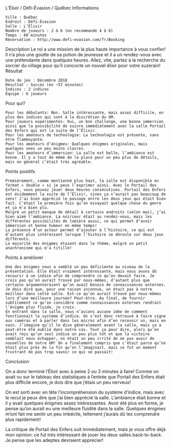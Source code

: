 
L’Élixir / Défi-Évasion / Québec
Informations

    Ville : Québec
    Endroit : Défi-Évasion
    Salle : L’Élixir
    Nombre de joueurs : 2 à 6 (on recommande 4 à 6)
    Temps : 60 minutes
    Réservation : http://www.defi-evasion.com/fr/Booking

Description
Le roi a une mission de la plus haute importance à vous confier! Il n’a plus une goutte de sa potion de jeunesse et il a un rendez-vous avec une prétendante dans quelques heures. Allez, vite, partez à la recherche du sorcier du village pour qu’il concocte un nouvel élixir pour votre suzerain!
Résultat

    Date de jeu : Décembre 2018
    Résultat : Succès (en ~57 minutes)
    Indices : 2 indices
    Équipe : 6 joueurs

Pour qui?

    Pour les débutants: Non. Salle intéressante, mais assez difficile, en plus des indices qui sont à la discrétion du GM.
    Pour joueurs expérimentés: Oui, un bon challenge, une bonne immersion ainsi que la possibilité de suivre immédiatement avec la salle Portail des Enfers qui est la suite de l’Élixir.
    Pour les amateurs de technologie: La technologie est présente, sans être flamboyante.
    Pour les amateurs d’énigmes: Quelques énigmes originales, mais quelques unes un peu moins claires.
    Pour les amateurs d’immersion: La salle est belle, l’ambiance est bonne. Il y a tout de même de la place pour un peu plus de détails, mais en général c’était très agréable.

 Points positifs

    Premièrement, comme mentionné plus haut, la salle est disponible en format « double » si je peux l’exprimer ainsi. Avec le Portail des Enfers, vous pouvez jouer deux heures consécutives. Portail des Enfers est évidemment la suite de l’Élixir, sinon ça n’aurait pas beaucoup de sens! J’ai bien apprécié le passage entre les deux jeux qui était bien fait. C’était la première fois qu’on essayait quelque chose du genre et ça m’a bien plu.
    Malgré un petit manque de détail à certains endroits (selon moi), j’ai bien aimé l’ambiance. La noirceur était au rendez-vous, mais les différentes possibilités de lumière aussi, ce qui permet d’avoir immersion et bonne humeur en même temps!
    La présence d’un acteur permet d’ajouter à l’histoire, ce qui est d’autant plus intéressant lorsque l’histoire se déroule sur deux jeux différents.
    La majorité des énigmes étaient dans le thème, malgré un petit anachronisme qui m’a titillé!

Points à améliorer

    Une des énigmes nous a semblé un peu déficiente au niveau de la présentation. Elle était vraiment intéressante, mais nous avons dû recourir à un indice afin de comprendre ce qu’on devait faire. Je crois pas qu’on aurait trouvé par nous-mêmes, d’autant plus que certains argumenteraient qu’on avait besoin de connaissances externes. Je dois dire que, pour une raison inconnue, on était pas à notre meilleur dans cette salle. Est-ce qu’on aurait trouvé par nous-mêmes lors d’une meilleure journée? Peut-être. Au final, de fournir subtilement ce qu’on considère comme connaissances externes rendrait l’énigme plus fluide, je crois.
    En entrant dans la salle, nous n’avions aucune idée de comment fonctionnait le système d’indice. On s’est donc retrouvé à faire signe aux caméras et à parler dans les micros afin d’en recevoir un, mais en vain. J’imagine qu’il le dise généralement avant la salle, mais ça a peut-être été oublié dans notre cas. Tout ça pour dire, alors qu’on avait reçu qu’un seul indice un peu plus tôt et que la victoire semblait nous échapper, on était un peu irrité de ne pas avoir de nouvelles de notre GM! On a finalement compris que c’était parce qu’on était plus près de la fin qu’on l’imaginait, mais ce fut un moment frustrant de pas trop savoir ce qui se passait!

Conclusion

On a donc terminé l‘Élixir avec à peine 2 ou 3 minutes à faire! Comme on avait vu sur le tableau des statistiques à l’entrée que Portail des Enfers était plus difficile encore, je dois dire que j’étais un peu nerveux!

On est sorti avec en tête l’incompréhension du système d’indice, mais avec le recul je peux dire que j’ai bien apprécié la salle. L’ambiance était bonne et il y avait quelques énigmes assez intéressantes. Avoir été plus en forme, je pense qu’on aurait eu une meilleure fluidité dans la salle. Quelques énigmes m’ont fait me sentir un peu imbécile, tellement j’aurais dû les comprendre plus rapidement!

La critique de Portail des Enfers suit immédiatement, mais je vous offre déjà mon opinion: ce fut très intéressant de jouer les deux salles back-to-back. Je pense que les adeptes devraient apprécier!
